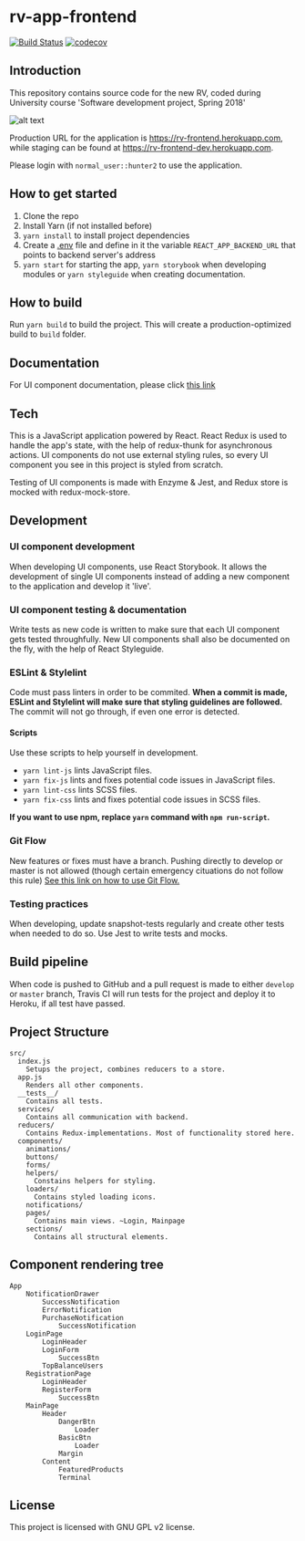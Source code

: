 # rv-app-frontend

[![Build Status](https://travis-ci.org/ohtu2018-rv/rv-app-frontend.svg?branch=develop)](https://travis-ci.org/ohtu2018-rv/rv-app-frontend) [![codecov](https://codecov.io/gh/ohtu2018-rv/rv-app-frontend/branch/develop/graph/badge.svg)](https://codecov.io/gh/ohtu2018-rv/rv-app-frontend)

## Introduction

This repository contains source code for the new RV, coded during University course 'Software development project, Spring 2018'

![alt text](https://raw.githubusercontent.com/ohtu-ohjaajat/OhTuHistory/master/rv-tuoteselain.png)

Production URL for the application is https://rv-frontend.herokuapp.com, while staging can be found at https://rv-frontend-dev.herokuapp.com.

Please login with ```normal_user::hunter2``` to use the application.

## How to get started

1. Clone the repo
2. Install Yarn (if not installed before)
3. `yarn install` to install project dependencies
4. Create a [.env](https://github.com/motdotla/dotenv) file and define in it the variable `REACT_APP_BACKEND_URL` that points to backend server's address
5. `yarn start` for starting the app, `yarn storybook` when developing modules or `yarn styleguide` when creating documentation.

## How to build

Run `yarn build` to build the project. This will create a production-optimized build to ```build``` folder.

## Documentation

For UI component documentation, please click [this link](http://htmlpreview.github.io/?https://github.com/ohtu2018-rv/rv-app-frontend/blob/develop/styleguide/index.html)

## Tech

This is a JavaScript application powered by React. React Redux is used to handle the app's state, with the help of redux-thunk for asynchronous actions. UI components do not use external styling rules, so every UI component you see in this project is styled from scratch.

Testing of UI components is made with Enzyme & Jest, and Redux store is mocked with redux-mock-store.

## Development

### UI component development

When developing UI components, use React Storybook. It allows the development of single UI components instead of adding a new component to the application and develop it 'live'.

### UI component testing & documentation

Write tests as new code is written to make sure that each UI component gets tested throughfully. New UI components shall also be documented on the fly, with the help of React Styleguide.

### ESLint & Stylelint

Code must pass linters in order to be commited. **When a commit is made, ESLint and Stylelint will make sure that styling guidelines are followed.** The commit will not go through, if even one error is detected.

#### Scripts

Use these scripts to help yourself in development.

- ```yarn lint-js``` lints JavaScript files.
- ```yarn fix-js``` lints and fixes potential code issues in JavaScript files.
- ```yarn lint-css``` lints SCSS files.
- ```yarn fix-css``` lints and fixes potential code issues in SCSS files.

**If you want to use npm, replace ```yarn``` command with ```npm run-script```.**

### Git Flow

New features or fixes must have a branch. Pushing directly to develop or master is not allowed (though certain emergency cituations do not follow this rule) [See this link on how to use Git Flow.](DEVELOPMENT.md)

### Testing practices

When developing, update snapshot-tests regularly and create other tests when needed to do so. Use Jest to write tests and mocks.

## Build pipeline

When code is pushed to GitHub and a pull request is made to either ```develop``` or ```master``` branch, Travis CI will run tests for the project and deploy it to Heroku, if all test have passed.

## Project Structure

```
src/
  index.js
    Setups the project, combines reducers to a store.
  app.js
    Renders all other components.
  __tests__/
    Contains all tests.
  services/
    Contains all communication with backend.
  reducers/
    Contains Redux-implementations. Most of functionality stored here.
  components/
    animations/
    buttons/
    forms/
    helpers/
      Constains helpers for styling.
    loaders/
      Contains styled loading icons.
    notifications/
    pages/
      Contains main views. ~Login, Mainpage
    sections/
      Contains all structural elements.
```

## Component rendering tree

```
App
    NotificationDrawer
        SuccessNotification
        ErrorNotification
        PurchaseNotification
            SuccessNotification
    LoginPage
        LoginHeader
        LoginForm
            SuccessBtn
        TopBalanceUsers
    RegistrationPage
        LoginHeader
        RegisterForm
            SuccessBtn
    MainPage
        Header
            DangerBtn
                Loader
            BasicBtn
                Loader
            Margin
        Content
            FeaturedProducts
            Terminal
```


## License

This project is licensed with GNU GPL v2 license.

